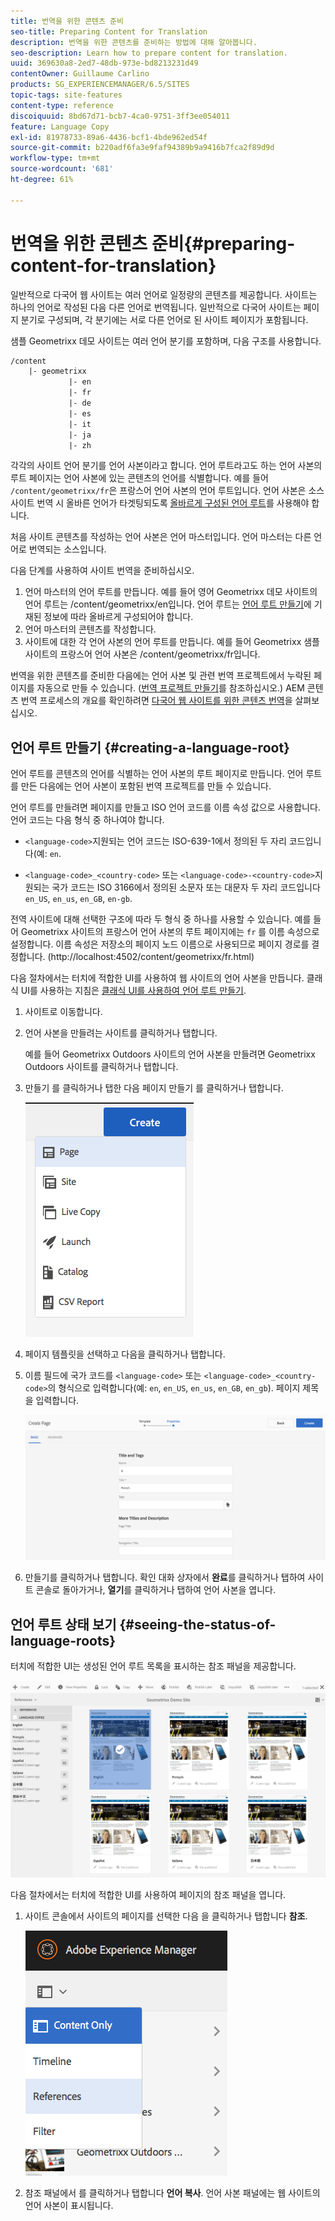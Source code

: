 ```yaml
---
title: 번역을 위한 콘텐츠 준비
seo-title: Preparing Content for Translation
description: 번역을 위한 콘텐츠를 준비하는 방법에 대해 알아봅니다.
seo-description: Learn how to prepare content for translation.
uuid: 369630a8-2ed7-48db-973e-bd8213231d49
contentOwner: Guillaume Carlino
products: SG_EXPERIENCEMANAGER/6.5/SITES
topic-tags: site-features
content-type: reference
discoiquuid: 8bd67d71-bcb7-4ca0-9751-3ff3ee054011
feature: Language Copy
exl-id: 81978733-89a6-4436-bcf1-4bde962ed54f
source-git-commit: b220adf6fa3e9faf94389b9a9416b7fca2f89d9d
workflow-type: tm+mt
source-wordcount: '681'
ht-degree: 61%

---
```


# 번역을 위한 콘텐츠 준비{#preparing-content-for-translation}

일반적으로 다국어 웹 사이트는 여러 언어로 일정량의 콘텐츠를 제공합니다. 사이트는 하나의 언어로 작성된 다음 다른 언어로 번역됩니다. 일반적으로 다국어 사이트는 페이지 분기로 구성되며, 각 분기에는 서로 다른 언어로 된 사이트 페이지가 포함됩니다.

샘플 Geometrixx 데모 사이트는 여러 언어 분기를 포함하며, 다음 구조를 사용합니다.

```xml
/content
    |- geometrixx
             |- en
             |- fr
             |- de
             |- es
             |- it
             |- ja
             |- zh
```

각각의 사이트 언어 분기를 언어 사본이라고 합니다. 언어 루트라고도 하는 언어 사본의 루트 페이지는 언어 사본에 있는 콘텐츠의 언어를 식별합니다. 예를 들어 `/content/geometrixx/fr`은 프랑스어 언어 사본의 언어 루트입니다. 언어 사본은 소스 사이트 번역 시 올바른 언어가 타겟팅되도록 [올바르게 구성된 언어 루트](/help/sites-administering/tc-prep.md#creating-a-language-root)를 사용해야 합니다.

처음 사이트 콘텐츠를 작성하는 언어 사본은 언어 마스터입니다. 언어 마스터는 다른 언어로 번역되는 소스입니다.

다음 단계를 사용하여 사이트 번역을 준비하십시오.

1. 언어 마스터의 언어 루트를 만듭니다. 예를 들어 영어 Geometrixx 데모 사이트의 언어 루트는 /content/geometrixx/en입니다. 언어 루트는 [언어 루트 만들기](/help/sites-administering/tc-prep.md#creating-a-language-root)에 기재된 정보에 따라 올바르게 구성되어야 합니다.
1. 언어 마스터의 콘텐츠를 작성합니다.
1. 사이트에 대한 각 언어 사본의 언어 루트를 만듭니다. 예를 들어 Geometrixx 샘플 사이트의 프랑스어 언어 사본은 /content/geometrixx/fr입니다.

번역을 위한 콘텐츠를 준비한 다음에는 언어 사본 및 관련 번역 프로젝트에서 누락된 페이지를 자동으로 만들 수 있습니다. ([번역 프로젝트 만들기](/help/sites-administering/tc-manage.md)를 참조하십시오.) AEM 콘텐츠 번역 프로세스의 개요를 확인하려면 [다국어 웹 사이트를 위한 콘텐츠 번역](/help/sites-administering/translation.md)을 살펴보십시오.

## 언어 루트 만들기 {#creating-a-language-root}

언어 루트를 콘텐츠의 언어를 식별하는 언어 사본의 루트 페이지로 만듭니다. 언어 루트를 만든 다음에는 언어 사본이 포함된 번역 프로젝트를 만들 수 있습니다.

언어 루트를 만들려면 페이지를 만들고 ISO 언어 코드를 이름 속성 값으로 사용합니다. 언어 코드는 다음 형식 중 하나여야 합니다.

* `<language-code>`지원되는 언어 코드는 ISO-639-1에서 정의된 두 자리 코드입니다(예: `en`.

* `<language-code>_<country-code>` 또는 `<language-code>-<country-code>`지원되는 국가 코드는 ISO 3166에서 정의된 소문자 또는 대문자 두 자리 코드입니다 `en_US`, `en_us`, `en_GB`, `en-gb`.

전역 사이트에 대해 선택한 구조에 따라 두 형식 중 하나를 사용할 수 있습니다. 예를 들어 Geometrixx 사이트의 프랑스어 언어 사본의 루트 페이지에는 `fr` 를 이름 속성으로 설정합니다. 이름 속성은 저장소의 페이지 노드 이름으로 사용되므로 페이지 경로를 결정합니다. (http://localhost:4502/content/geometrixx/fr.html)

다음 절차에서는 터치에 적합한 UI를 사용하여 웹 사이트의 언어 사본을 만듭니다. 클래식 UI를 사용하는 지침은 [클래식 UI를 사용하여 언어 루트 만들기](/help/sites-administering/tc-lroot-classic.md).

1. 사이트로 이동합니다.
1. 언어 사본을 만들려는 사이트를 클릭하거나 탭합니다.

   예를 들어 Geometrixx Outdoors 사이트의 언어 사본을 만들려면 Geometrixx Outdoors 사이트를 클릭하거나 탭합니다.

1. 만들기 를 클릭하거나 탭한 다음 페이지 만들기 를 클릭하거나 탭합니다.

   ![chlimage_1-21](assets/chlimage_1-21a.png)

1. 페이지 템플릿을 선택하고 다음을 클릭하거나 탭합니다.
1. 이름 필드에 국가 코드를 `<language-code>` 또는 `<language-code>_<country-code>`의 형식으로 입력합니다(예: `en`, `en_US`, `en_us`, `en_GB`, `en_gb`). 페이지 제목을 입력합니다.

   ![chlimage_1-22](assets/chlimage_1-22a.png)

1. 만들기를 클릭하거나 탭합니다. 확인 대화 상자에서 **완료**&#x200B;를 클릭하거나 탭하여 사이트 콘솔로 돌아가거나, **열기**&#x200B;를 클릭하거나 탭하여 언어 사본을 엽니다.

## 언어 루트 상태 보기 {#seeing-the-status-of-language-roots}

터치에 적합한 UI는 생성된 언어 루트 목록을 표시하는 참조 패널을 제공합니다.

![chlimage_1-23](assets/chlimage_1-23a.png)

다음 절차에서는 터치에 적합한 UI를 사용하여 페이지의 참조 패널을 엽니다.

1. 사이트 콘솔에서 사이트의 페이지를 선택한 다음 을 클릭하거나 탭합니다 **참조**.

   ![chlimage_1-24](assets/chlimage_1-24a.png)

1. 참조 패널에서 를 클릭하거나 탭합니다 **언어 복사**. 언어 사본 패널에는 웹 사이트의 언어 사본이 표시됩니다.
